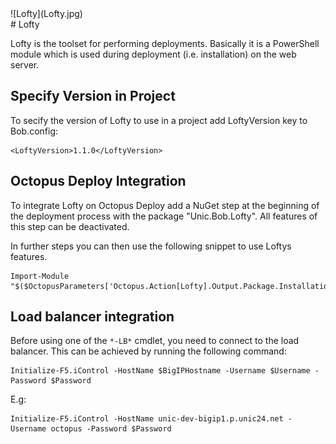 <div class="chapterlogo">![Lofty](Lofty.jpg)</div>
# Lofty

Lofty is the toolset for performing deployments. Basically it is a PowerShell module which is used during deployment (i.e. installation) on the web server.


## Specify Version in Project
To secify the version of Lofty to use in a project add LoftyVersion key to Bob.config:

    <LoftyVersion>1.1.0</LoftyVersion>


## Octopus Deploy  Integration
To integrate Lofty on Octopus Deploy add a NuGet step at the beginning of the deployment process with the package "Unic.Bob.Lofty". All features of this step can be deactivated.

In further steps you can then use the following snippet to use Loftys features.

    Import-Module "$($OctopusParameters['Octopus.Action[Lofty].Output.Package.InstallationDirectoryPath'])\Lofty"

## Load balancer integration
Before using one of the `*-LB*` cmdlet, you need to connect to the load balancer. This can be achieved by running the following command:

    Initialize-F5.iControl -HostName $BigIPHostname -Username $Username -Password $Password

E.g:

    Initialize-F5.iControl -HostName unic-dev-bigip1.p.unic24.net -Username octopus -Password $Password
